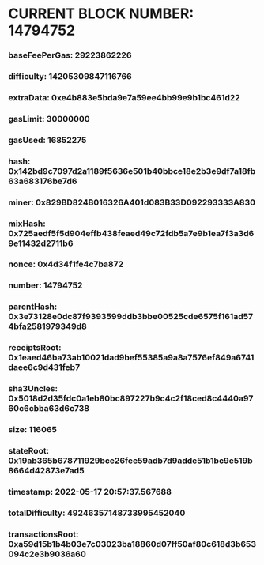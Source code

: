 # CURRENT BLOCK NUMBER: 14794752

### baseFeePerGas: 29223862226
### difficulty: 14205309847116766
### extraData: 0xe4b883e5bda9e7a59ee4bb99e9b1bc461d22
### gasLimit: 30000000
### gasUsed: 16852275
### hash: 0x142bd9c7097d2a1189f5636e501b40bbce18e2b3e9df7a18fb63a683176be7d6
### miner: 0x829BD824B016326A401d083B33D092293333A830
### mixHash: 0x725aedf5f5d904effb438feaed49c72fdb5a7e9b1ea7f3a3d69e11432d2711b6
### nonce: 0x4d34f1fe4c7ba872
### number: 14794752
### parentHash: 0x3e73128e0dc87f9393599ddb3bbe00525cde6575f161ad574bfa2581979349d8
### receiptsRoot: 0x1eaed46ba73ab10021dad9bef55385a9a8a7576ef849a6741daee6c9d431feb7
### sha3Uncles: 0x5018d2d35fdc0a1eb80bc897227b9c4c2f18ced8c4440a9760c6cbba63d6c738
### size: 116065
### stateRoot: 0x19ab365b678711929bce26fee59adb7d9adde51b1bc9e519b8664d42873e7ad5
### timestamp: 2022-05-17 20:57:37.567688
### totalDifficulty: 49246357148733995452040
### transactionsRoot: 0xa59d15b1b4b03e7c03023ba18860d07ff50af80c618d3b653094c2e3b9036a60

